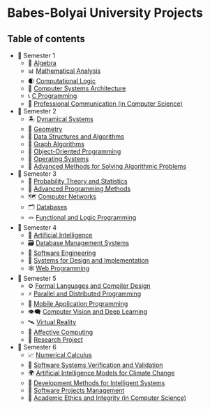 # Babes-Bolyai University Projects

## Table of contents

- 📕 Semester 1
	- 🧮 [Algebra](1st%20Semester/Algebra)
	- 📊 [Mathematical Analysis](1st%20Semester/Mathematical%20Analysis)
	- 🌒 [Computational Logic](1st%20Semester/Computational%20Logic)
	- 💾 [Computer Systems Architecture](1st%20Semester/Computer%20Systems%20Architecture)
	- 📞 [C Programming](1st%20Semester/C%20Programming)
	- 🙊 [Professional Communication (in Computer Science)](1st%20Semester/Professional%20Communication)
- 📙 Semester 2
  	- 🏝️ [Dynamical Systems](2nd%20Semester/Dynamical%20Systems)
  	- 📐 [Geometry](2nd%20Semester/Geometry)
  	- 🔗 [Data Structures and Algorithms](2nd%20Semester/Data%20Structures%20and%20Algorithms)
  	- 🎯 [Graph Algorithms](2nd%20Semester/Graph%20Algorithms)
  	- 🚜 [Object-Oriented Programming](2nd%20Semester/Object-Oriented%20Programming)
  	- 🐚 [Operating Systems](2nd%20Semester/Operating%20Systems)
  	- 🦦 [Advanced Methods for Solving Algorithmic Problems](2nd%20Semester/Advanced%20Methods%20for%20Solving%20Algorithmic%20Problems)
- 📒 Semester 3
	- 🎰 [Probability Theory and Statistics](3rd%20Semester/Probability%20Theory%20and%20Statistics)
	- 🧭 [Advanced Programming Methods](3rd%20Semester/Advanced%20Programming%20Methods)
	- 🗺️ [Computer Networks](3rd%20Semester/Computer%20Networks)
	- 🗂️ [Databases](3rd%20Semester/Databases)
	- 🪢 [Functional and Logic Programming](3rd%20Semester/Functional%20and%20Logic%20Programming)
- 📗 Semester 4
	- 🧬 [Artificial Intelligence](4th%20Semester/Artificial%20Intelligence)
	- 🗃️ [Database Management Systems](4th%20Semester/Database%20Management%20Systems)
	- 👷 [Software Engineering](4th%20Semester/Software%20Engineering)
	- 🎨 [Systems for Design and Implementation](4th%20Semester/Systems%20for%20Design%20and%20Implementation)
	- 🕸️ [Web Programming](4th%20Semester/Web%20Programming)
- 📘 Semester 5
	- ⚙️ [Formal Languages and Compiler Design](5th%20Semester/Formal%20Languages%20and%20Compiler%20Design)
	- ⚡ [Parallel and Distributed Programming](5th%20Semester/Parallel%20and%20Distributed%20Programming)
	- 📱 [Mobile Application Programming](5th%20Semester/Mobile%20Application%20Programming)
	- 👁️‍🗨️ [Computer Vision and Deep Learning](5th%20Semester/Computer%20Vision%20and%20Deep%20Learning)
	- 🛰️ [Virtual Reality](5th%20Semester/Virtual%20Reality)
	- 🐧 [Affective Computing](5th%20Semester/Affective%20Computing)
	- 📜 [Research Project](5th%20Semester/Research%20Project)
- 📓 Semester 6
	- 📈 [Numerical Calculus](6th%20Semester/Numerical%20Calculus)
 	- 📝 [Software Systems Verification and Validation](6th%20Semester/Software%20Systems%20Verification%20and%20Validation)
  	- 🌍 [Artificial Intelligence Models for Climate Change](6th%20Semester/Artificial%20Intelligence%20Models%20for%20Climate%20Change)
  	- 👾 [Development Methods for Intelligent Systems](6th%20Semester/Development%20Methods%20for%20Intelligent%20Systems)
  	- 💼 [Software Projects Management](6th%20Semester/Software%20Projects%20Management)
  	- 🚓 [Academic Ethics and Integrity (in Computer Science)](6th%20Semester/Academic%20Ethics%20and%20Integrity)
